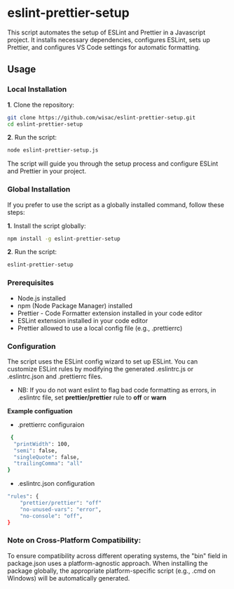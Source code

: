 # eslint-prettier-setup

This script automates the setup of ESLint and Prettier in a Javascript project. It installs necessary dependencies, configures ESLint, sets up Prettier, and configures VS Code settings for automatic formatting.

## Usage

### Local Installation

**1**. Clone the repository:

```bash
git clone https://github.com/wisac/eslint-prettier-setup.git
cd eslint-prettier-setup
```

**2**. Run the script:

```bash
node eslint-prettier-setup.js
```

The script will guide you through the setup process and configure ESLint and Prettier in your project.

### Global Installation

If you prefer to use the script as a globally installed command, follow these steps:

**1.** Install the script globally:

```bash
npm install -g eslint-prettier-setup
```

**2**. Run the script:

```bash
eslint-prettier-setup
```

### Prerequisites

- Node.js installed
- npm (Node Package Manager) installed
- Prettier - Code Formatter extension installed in your code editor
- ESLint extension installed in your code editor
- Prettier allowed to use a local config file (e.g., .prettierrc)

### Configuration

The script uses the ESLint config wizard to set up ESLint. You can customize ESLint rules by modifying the generated .eslintrc.js or .eslintrc.json and .prettierrc files.
- NB: If you do not want eslint to flag bad code formatting as errors, in .eslintrc file, set **prettier/prettier** rule to **off** or **warn**

**Example configuation**
- .prettierrc configuraion
```bash
 {
  "printWidth": 100,
  "semi": false,
  "singleQuote": false,
  "trailingComma": "all"
}
```
- .eslintrc.json configuration
```bash
"rules": {
    "prettier/prettier": "off"
    "no-unused-vars": "error",
    "no-console": "off",
}
  ``````

### Note on Cross-Platform Compatibility:

To ensure compatibility across different operating systems, the "bin" field in package.json uses a platform-agnostic approach. When installing the package globally, the appropriate platform-specific script (e.g., .cmd on Windows) will be automatically generated.
